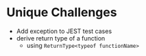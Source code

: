 # Unique Challenges
- Add exception to JEST test cases
- derive return type of a function
    - using `ReturnType<typeof functionName>`